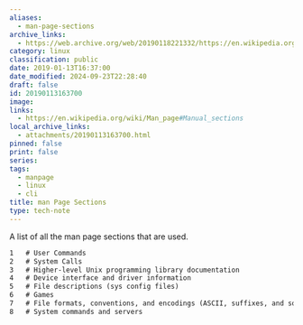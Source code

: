 ```yaml
---
aliases:
  - man-page-sections
archive_links:
  - https://web.archive.org/web/20190118221332/https://en.wikipedia.org/wiki/Man_page
category: linux
classification: public
date: 2019-01-13T16:37:00
date_modified: 2024-09-23T22:28:40
draft: false
id: 20190113163700
image: 
links:
  - https://en.wikipedia.org/wiki/Man_page#Manual_sections
local_archive_links:
  - attachments/20190113163700.html
pinned: false
print: false
series: 
tags:
  - manpage
  - linux
  - cli
title: man Page Sections
type: tech-note
---
```


A list of all the man page sections that are used.

``` markdown
1   # User Commands
2   # System Calls
3   # Higher-level Unix programming library documentation
4   # Device interface and driver information
5   # File descriptions (sys config files)
6   # Games
7   # File formats, conventions, and encodings (ASCII, suffixes, and so on)
8   # System commands and servers
```

